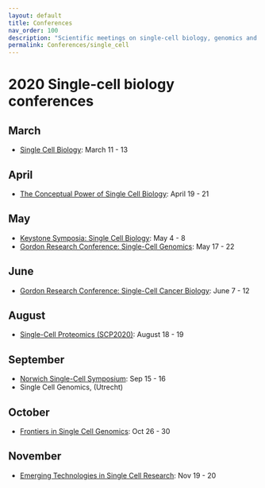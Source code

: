 ```yaml
---
layout: default
title: Conferences
nav_order: 100
description: "Scientific meetings on single-cell biology, genomics and proteomics"
permalink: Conferences/single_cell
---
```


# 2020 Single-cell biology conferences


## March
* [Single Cell Biology](https://coursesandconferences.wellcomegenomecampus.org/our-events/single-cell-biology-2020/): March 11 - 13

## April
* [The Conceptual Power of Single Cell Biology](http://www.cell-symposia.com/conceptual-single-cells-2020/): April 19 - 21

## May
* [Keystone Symposia: Single Cell Biology](http://www.keystonesymposia.org/index.cfm?e=web.Meeting.Program&meetingid=1727): May 4 - 8
* [Gordon Research Conference: Single-Cell Genomics](https://www.grc.org/single-cell-genomics-conference/2020/): May 17 - 22

## June
* [Gordon Research Conference: Single-Cell Cancer Biology](https://www.grc.org/single-cell-cancer-biology-conference/2020/): June 7 - 12

## August
* [Single-Cell Proteomics (SCP2020)](http://single-cell.net/proteomics/scp2020): August 18 - 19

## September
<!--- * [European Single Cell Proteomics meeting](https://www.proteomics-academy.org/apmrs2020-escp2020): Sep 2 - 5 --->
* [Norwich Single-Cell Symposium](https://www.earlham.ac.uk/single-cell-symposium-2020): Sep 15 - 16
* Single Cell Genomics, (Utrecht)

## October
* [Frontiers in Single Cell Genomics](http://www.csh-asia.org/2020meetings/cell.html): Oct 26 - 30


## November
* [Emerging Technologies in Single Cell Research](https://www.vibconferences.be/events/emerging-technologies-in-single-cell-research): Nov 19 - 20
